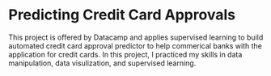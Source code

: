 # Predicting Credit Card Approvals
This project is offered by Datacamp and applies supervised learning to build automated credit card approval predictor to help commerical 
banks with the application for credit cards. In this project, I practiced my skills in data manipulation, data visulization, and 
supervised learning.
